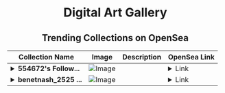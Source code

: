 <div align="center">

# Digital Art Gallery

## Trending Collections on OpenSea

| Collection Name                       | Image                                                                                     | Description                       | OpenSea Link                                                                                          |
|---------------------------------------|-------------------------------------------------------------------------------------------|-----------------------------------|--------------------------------------------------------------------------------------------------------|
| **<details><summary>554672's Follow...</summary>554672's Follower</details>** | ![Image](https://i.seadn.io/s/raw/files/19f9f090920392cc3650cbdf4361755b.png?w=500&auto=format?w=200&auto=format) |  | <details><summary>Link</summary>[554672's Follower](https://opensea.io/collection/554672-s-follower)</details> |
| **<details><summary>benetnash_2525 ...</summary>benetnash_2525 niconico Partner Pass</details>** | ![Image](https://i.seadn.io/s/raw/files/2bad703d98c429339cc0d5d533ab067b.png?w=500&auto=format?w=200&auto=format) |  | <details><summary>Link</summary>[benetnash_2525 niconico Partner Pass](https://opensea.io/collection/benetnash-2525-niconico-partner-pass)</details> |

</div>